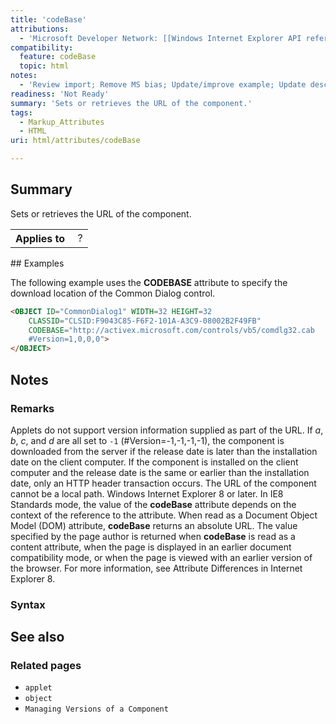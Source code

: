 ```yaml
---
title: 'codeBase'
attributions:
  - 'Microsoft Developer Network: [[Windows Internet Explorer API reference](http://msdn.microsoft.com/en-us/library/ie/hh828809%28v=vs.85%29.aspx) Article]'
compatibility:
  feature: codeBase
  topic: html
notes:
  - 'Review import; Remove MS bias; Update/improve example; Update descriptions; Fix lists & compatibility info'
readiness: 'Not Ready'
summary: 'Sets or retrieves the URL of the component.'
tags:
  - Markup_Attributes
  - HTML
uri: html/attributes/codeBase

---
```

## Summary

Sets or retrieves the URL of the component.

<table class="wikitable">
<tr>
<th>
Applies to

</th>
<td>
 ?

</td>
</tr>
</table>
## Examples

The following example uses the **CODEBASE** attribute to specify the download location of the Common Dialog control.

``` html
<OBJECT ID="CommonDialog1" WIDTH=32 HEIGHT=32
    CLASSID="CLSID:F9043C85-F6F2-101A-A3C9-08002B2F49FB"
    CODEBASE="http://activex.microsoft.com/controls/vb5/comdlg32.cab
    #Version=1,0,0,0">
</OBJECT>
```

## Notes

### Remarks

Applets do not support version information supplied as part of the URL. If *a*, *b*, *c*, and *d* are all set to `-1` (\#Version=-1,-1,-1,-1), the component is downloaded from the server if the release date is later than the installation date on the client computer. If the component is installed on the client computer and the release date is the same or earlier than the installation date, only an HTTP header transaction occurs. The URL of the component cannot be a local path. Windows Internet Explorer 8 or later. In IE8 Standards mode, the value of the **codeBase** attribute depends on the context of the reference to the attribute. When read as a Document Object Model (DOM) attribute, **codeBase** returns an absolute URL. The value specified by the page author is returned when **codeBase** is read as a content attribute, when the page is displayed in an earlier document compatibility mode, or when the page is viewed with an earlier version of the browser. For more information, see Attribute Differences in Internet Explorer 8.

### Syntax

## See also

### Related pages

-   `applet`
-   `object`
-   `Managing Versions of a Component`
